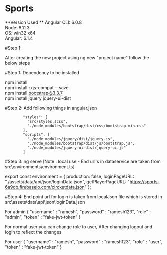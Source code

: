 # Sports

**Version Used **
Angular CLI: 6.0.8 <br />
Node: 8.11.3 <br />
OS: win32 x64 <br />
Angular: 6.1.4 <br />

#Step 1:

After creating the new project using ng new "project name" follow the below steps

#Step 1: Dependency to be installed 

npm install <br />
npm install rxjs-compat --save <br />
npm install bootstrap@3.3.7 <br />
npm install jquery jquery-ui-dist <br />

#Step 2: Add following things in angular.json

            "styles": [
              "src/styles.scss",
              "./node_modules/bootstrap/dist/css/bootstrap.min.css"
            ],
            "scripts": [
              "./node_modules/jquery/dist/jquery.js",
              "./node_modules/bootstrap/dist/js/bootstrap.js",
              "./node_modules/jquery-ui-dist/jquery-ui.js"
            ]

#Step 3: ng serve [Note : local use - End url's in dataservice are taken from src\environments\environment.ts]

export const environment = {
  production: false,
  loginPageURL: "./assets/data/api/json/loginData.json",
  getPlayerPageURL: "https://sports-6a9db.firebaseio.com/circketdata.json"
};

#Step 4: End point url for login is taken from localJson file which is stored in src\assets\data\api\json\loginData.json

For admin {
	"username" : "ramesh",
	"password" : "ramesh123",
	"role" : "admin",
    "token"    : "fake-jwt-token"
}	

For normal user you can change role to user, After changing logout and login to reflect the changes

For user {
	"username" : "ramesh",
	"password" : "ramesh123",
	"role" : "user",
    "token"    : "fake-jwt-token"
}		
			